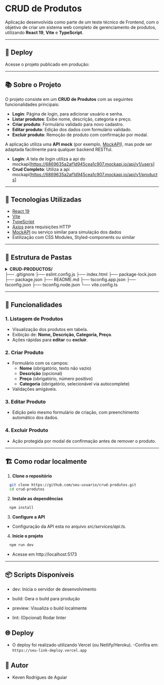 # CRUD de Produtos

Aplicação desenvolvida como parte de um teste técnico de Frontend, com o objetivo de criar um sistema web completo de gerenciamento de produtos, utilizando **React 19**, **Vite** e **TypeScript**.

---

## 🚀 Deploy

Acesse o projeto publicado em produção:  


---

## 📚 Sobre o Projeto

O projeto consiste em um **CRUD de Produtos** com as seguintes funcionalidades principais:

- **Login**: Página de login, para adicionar usuário e senha.
- **Listar produtos**: Exibe nome, descrição, categoria e preço.
- **Criar produto**: Formulário validado para novo cadastro.
- **Editar produto**: Edição dos dados com formulário validado.
- **Excluir produto**: Remoção de produto com confirmação por modal.

A aplicação utiliza uma **API mock** (por exemplo, [MockAPI](https://mockapi.io/)), mas pode ser adaptada facilmente para qualquer backend RESTful.

- **Login**: A tela de login utiliza a api do mockapi[https://6869635a2af1d945cea1c907.mockapi.io/api/v1/users]
- **Crud Completo**: Utiliza a api mockapi[https://6869635a2af1d945cea1c907.mockapi.io/api/v1/products]

---

## 🧰 Tecnologias Utilizadas

- [React 19](https://react.dev/)
- [Vite](https://vitejs.dev/)
- [TypeScript](https://www.typescriptlang.org/)
- [Axios](https://axios-http.com/) para requisições HTTP
- [MockAPI](https://mockapi.io/) ou serviço similar para simulação dos dados
- Estilização com CSS Modules, Styled-components ou similar

---

## 📁 Estrutura de Pastas

<details> <summary><strong>CRUD-PRODUCTOS/</strong></summary>
├── <details><summary>public/</summary>
│ ├── fundo.png
│ ├── logo.png
│ ├── seta para baixo.svg
│ └── vite.svg
  </details>
├── <details> <summary>src/</summary>
│ ├── <details> <summary>api/</summary>
│ │ ├── authService.ts
│ │ └── products.ts
      </details>    
│ ├── <details> <summary>assets/</summary>
│ │ └── react.svg
  </details>
│ ├── <details> <summary>components/</summary></details>
│ │ ├── Button/
│ │ ├── Delete/
│ │ ├── Header/
│ │ ├── Notification/
│ │ ├── Products/
│ │ ├── Search/
│ │ └── Table/
    </details>
│ ├── <details> <summary>pages/</summary>
│ │ ├── Home/
│ │ └── Login/
│ │ └── Products/
    </details>
│ ├── <details> <summary>routes/</summary>
│ │ └── AppRoutes.tsx
    </details>
│ ├── <details> <summary>utils/</summary>
│ │ └── getUserFromStorage.ts
    </details>
│ ├── App.css
│ ├── App.tsx
│ ├── index.css
│ ├── main.tsx
│ └── vite-env.d.ts
</details>
├── .gitignore
├── eslint.config.js
├── index.html
├── package-lock.json
├── package.json
├── README.md
├── tsconfig.app.json
├── tsconfig.json
├── tsconfig.node.json
└── vite.config.ts
</details>

---

## 📝 Funcionalidades

### 1. Listagem de Produtos
- Visualização dos produtos em tabela.
- Exibição de: **Nome, Descrição, Categoria, Preço**.
- Ações rápidas para **editar** ou **excluir**.

### 2. Criar Produto
- Formulário com os campos:
  - **Nome** (obrigatório, texto não vazio)
  - **Descrição** (opcional)
  - **Preço** (obrigatório, número positivo)
  - **Categoria** (obrigatório, selecionável via autocomplete)
- Validações amigáveis.

### 3. Editar Produto
- Edição pelo mesmo formulário de criação, com preenchimento automático dos dados.

### 4. Excluir Produto
- Ação protegida por modal de confirmação antes de remover o produto.

---

## 🏗️ Como rodar localmente

1. **Clone o repositório**

```bash
  git clone https://github.com/seu-usuario/crud-produtos.git
  cd crud-produtos
```

2. **Instale as dependências**

```bash
  npm install
```

3. **Configure a API**

- Configuração da API esta no arquivo *src/services/api.ts*.

4. **Inicie o projeto**

```bash
  npm run dev
```
- Acesse em http://localhost:5173

---

## 📦 Scripts Disponíveis

- dev: Inicia o servidor de desenvolvimento

- build: Gera o build para produção

- preview: Visualiza o build localmente

- lint: (Opcional) Rodar linter

## 🌐 Deploy

- O deploy foi realizado utilizando Vercel (ou Netlify/Heroku).
-Confira em:
``` https://seu-link-deploy.vercel.app ```

## 👤 Autor

- Keven Rodrigues de Aguiar